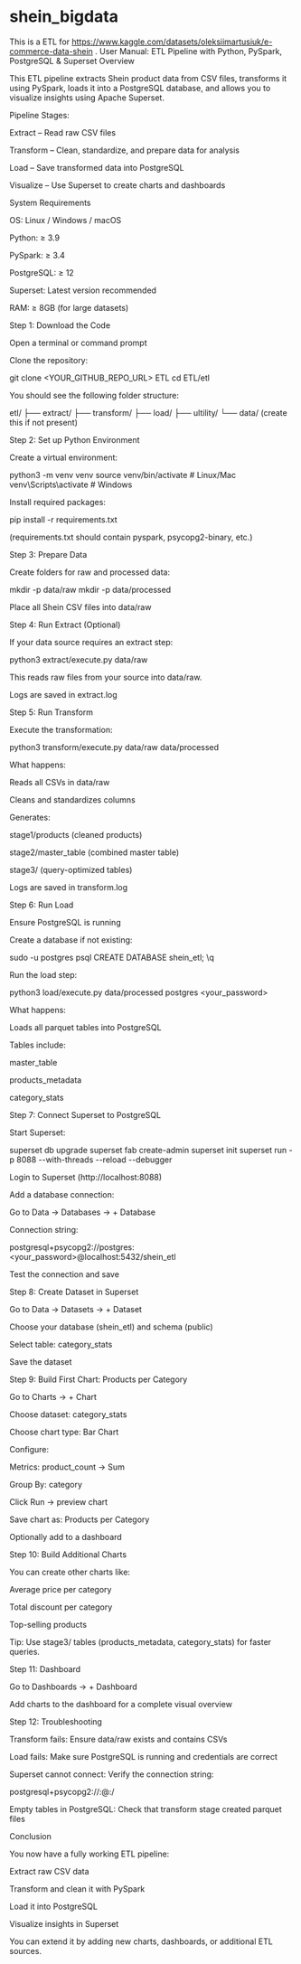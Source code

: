 # shein_bigdata
This is a ETL for https://www.kaggle.com/datasets/oleksiimartusiuk/e-commerce-data-shein .
User Manual: ETL Pipeline with Python, PySpark, PostgreSQL & Superset
Overview

This ETL pipeline extracts Shein product data from CSV files, transforms it using PySpark, loads it into a PostgreSQL database, and allows you to visualize insights using Apache Superset.

Pipeline Stages:

Extract – Read raw CSV files

Transform – Clean, standardize, and prepare data for analysis

Load – Save transformed data into PostgreSQL

Visualize – Use Superset to create charts and dashboards

System Requirements

OS: Linux / Windows / macOS

Python: ≥ 3.9

PySpark: ≥ 3.4

PostgreSQL: ≥ 12

Superset: Latest version recommended

RAM: ≥ 8GB (for large datasets)

Step 1: Download the Code

Open a terminal or command prompt

Clone the repository:

git clone <YOUR_GITHUB_REPO_URL> ETL
cd ETL/etl


You should see the following folder structure:

etl/
 ├── extract/
 ├── transform/
 ├── load/
 ├── ultility/
 └── data/ (create this if not present)

Step 2: Set up Python Environment

Create a virtual environment:

python3 -m venv venv
source venv/bin/activate  # Linux/Mac
venv\Scripts\activate     # Windows


Install required packages:

pip install -r requirements.txt


(requirements.txt should contain pyspark, psycopg2-binary, etc.)

Step 3: Prepare Data

Create folders for raw and processed data:

mkdir -p data/raw
mkdir -p data/processed


Place all Shein CSV files into data/raw

Step 4: Run Extract (Optional)

If your data source requires an extract step:

python3 extract/execute.py data/raw


This reads raw files from your source into data/raw.

Logs are saved in extract.log

Step 5: Run Transform

Execute the transformation:

python3 transform/execute.py data/raw data/processed


What happens:

Reads all CSVs in data/raw

Cleans and standardizes columns

Generates:

stage1/products (cleaned products)

stage2/master_table (combined master table)

stage3/ (query-optimized tables)

Logs are saved in transform.log

Step 6: Run Load

Ensure PostgreSQL is running

Create a database if not existing:

sudo -u postgres psql
CREATE DATABASE shein_etl;
\q


Run the load step:

python3 load/execute.py data/processed postgres <your_password>


What happens:

Loads all parquet tables into PostgreSQL

Tables include:

master_table

products_metadata

category_stats

Step 7: Connect Superset to PostgreSQL

Start Superset:

superset db upgrade
superset fab create-admin
superset init
superset run -p 8088 --with-threads --reload --debugger


Login to Superset (http://localhost:8088)

Add a database connection:

Go to Data → Databases → + Database

Connection string:

postgresql+psycopg2://postgres:<your_password>@localhost:5432/shein_etl


Test the connection and save

Step 8: Create Dataset in Superset

Go to Data → Datasets → + Dataset

Choose your database (shein_etl) and schema (public)

Select table: category_stats

Save the dataset

Step 9: Build First Chart: Products per Category

Go to Charts → + Chart

Choose dataset: category_stats

Choose chart type: Bar Chart

Configure:

Metrics: product_count → Sum

Group By: category

Click Run → preview chart

Save chart as: Products per Category

Optionally add to a dashboard

Step 10: Build Additional Charts

You can create other charts like:

Average price per category

Total discount per category

Top-selling products

Tip: Use stage3/ tables (products_metadata, category_stats) for faster queries.

Step 11: Dashboard

Go to Dashboards → + Dashboard

Add charts to the dashboard for a complete visual overview

Step 12: Troubleshooting

Transform fails: Ensure data/raw exists and contains CSVs

Load fails: Make sure PostgreSQL is running and credentials are correct

Superset cannot connect: Verify the connection string:

postgresql+psycopg2://<user>:<password>@<host>:<port>/<database>


Empty tables in PostgreSQL: Check that transform stage created parquet files

Conclusion

You now have a fully working ETL pipeline:

Extract raw CSV data

Transform and clean it with PySpark

Load it into PostgreSQL

Visualize insights in Superset

You can extend it by adding new charts, dashboards, or additional ETL sources.
